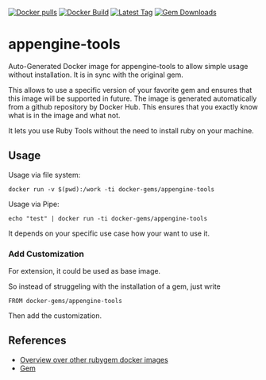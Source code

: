 [![Docker pulls](https://img.shields.io/docker/pulls/rubygem/appengine-tools.svg)](https://hub.docker.com/r/rubygem/appengine-tools/)
[![Docker Build](https://img.shields.io/docker/automated/rubygem/appengine-tools.svg)](https://hub.docker.com/r/rubygem/appengine-tools/)
[![Latest Tag](https://img.shields.io/github/tag/docker-rubygem/appengine-tools.svg)](https://hub.docker.com/r/rubygem/appengine-tools/)
[![Gem Downloads](https://img.shields.io/gem/dt/appengine-tools.svg)](https://rubygems.org/gems/appengine-tools/)
# appengine-tools

Auto-Generated Docker image for appengine-tools to allow simple usage without installation.
It is in sync with the original gem.

This allows to use a specific version of your favorite gem and ensures that this image will be supported in future.
The image is generated automatically from a github repository by Docker Hub.
This ensures that you exactly know what is in the image and what not.

It lets you use Ruby Tools without the need to install ruby on your machine.

## Usage

Usage via file system:

`docker run -v $(pwd):/work -ti docker-gems/appengine-tools`

Usage via Pipe:

`echo "test" | docker run -ti docker-gems/appengine-tools`

It depends on your specific use case how your want to use it.

### Add Customization

For extension, it could be used as base image.

So instead of struggeling with the installation of a gem, just write

`FROM docker-gems/appengine-tools`

Then add the customization.

## References

 - [Overview over other rubygem docker images](https://github.com/thinkbot/docker-rubygem)
 - [Gem](https://rubygems.org/gems/appengine-tools/)
